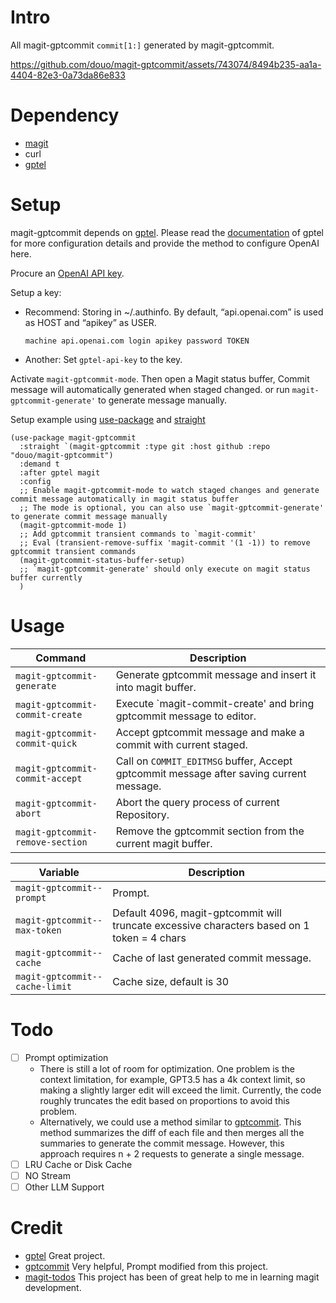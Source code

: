 # Intro

All magit-gptcommit `commit[1:]` generated by magit-gptcommit.

https://github.com/douo/magit-gptcommit/assets/743074/8494b235-aa1a-4404-82e3-0a73da86e833

# Dependency

- [magit](https://magit.vc/)
- curl
- [gptel](https://github.com/karthink/gptel)

# Setup

magit-gptcommit depends on [gptel](https://github.com/karthink/gptel).
Please read the
[documentation](https://github.com/karthink/gptel?tab=readme-ov-file#setup)
of gptel for more configuration details and provide the method to
configure OpenAI here.

Procure an [OpenAI API key](https://platform.openai.com/account/api-keys).

Setup a key:

- Recommend: Storing in ~/.authinfo. By default, “api.openai.com” is
  used as HOST and “apikey” as USER.

      machine api.openai.com login apikey password TOKEN

- Another: Set `gptel-api-key` to the key.

Activate `magit-gptcommit-mode`. Then open a Magit status buffer, Commit message will automatically generated when staged changed. or run `magit-gptcommit-generate'` to generate message manually.

Setup example using [use-package](https://github.com/jwiegley/use-package) and [straight](https://github.com/radian-software/straight.el)

``` emacs-lisp
(use-package magit-gptcommit
  :straight `(magit-gptcommit :type git :host github :repo "douo/magit-gptcommit")
  :demand t
  :after gptel magit
  :config
  ;; Enable magit-gptcommit-mode to watch staged changes and generate commit message automatically in magit status buffer
  ;; The mode is optional, you can also use `magit-gptcommit-generate' to generate commit message manually
  (magit-gptcommit-mode 1)
  ;; Add gptcommit transient commands to `magit-commit'
  ;; Eval (transient-remove-suffix 'magit-commit '(1 -1)) to remove gptcommit transient commands
  (magit-gptcommit-status-buffer-setup)
  ;; `magit-gptcommit-generate' should only execute on magit status buffer currently
  )
```

# Usage

| **Command**                      | Description                                                                             |
|----------------------------------|-----------------------------------------------------------------------------------------|
| `magit-gptcommit-generate`       | Generate gptcommit message and insert it into magit buffer.                             |
| `magit-gptcommit-commit-create`  | Execute \`magit-commit-create' and bring gptcommit message to editor.                   |
| `magit-gptcommit-commit-quick`   | Accept gptcommit message and make a commit with current staged.                         |
| `magit-gptcommit-commit-accept`  | Call on `COMMIT_EDITMSG` buffer, Accept gptcommit message after saving current message. |
| `magit-gptcommit-abort`          | Abort the query process of current Repository.                                          |
| `magit-gptcommit-remove-section` | Remove the gptcommit section from the current magit buffer.                             |

| **Variable**                   | Description                                                                                 |
|--------------------------------|---------------------------------------------------------------------------------------------|
| `magit-gptcommit--prompt`      | Prompt.                                                                                     |
| `magit-gptcommit--max-token`   | Default 4096, magit-gptcommit will truncate excessive characters based on 1 token = 4 chars |
| `magit-gptcommit--cache`       | Cache of last generated commit message.                                                     |
| `magit-gptcommit--cache-limit` | Cache size, default is 30                                                                   |

# Todo

- [ ] Prompt optimization
  - There is still a lot of room for optimization. One problem is the context limitation, for example, GPT3.5 has a 4k context limit, so making a slightly larger edit will exceed the limit. Currently, the code roughly truncates the edit based on proportions to avoid this problem.
  - Alternatively, we could use a method similar to [gptcommit](https://github.com/zurawiki/gptcommit). This method summarizes the diff of each file and then merges all the summaries to generate the commit message. However, this approach requires n + 2 requests to generate a single message.
- [ ] LRU Cache or Disk Cache
- [ ] NO Stream
- [ ] Other LLM Support

# Credit

- [gptel](https://github.com/karthink/gptel) Great project.
- [gptcommit](https://github.com/zurawiki/gptcommit) Very helpful,
  Prompt modified from this project.
- [magit-todos](https://github.com/alphapapa/magit-todos) This project
  has been of great help to me in learning magit development.
